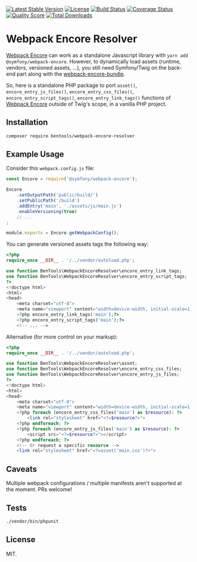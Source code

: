 [![Latest Stable Version](https://poser.pugx.org/bentools/webpack-encore-resolver/v/stable)](https://packagist.org/packages/bentools/webpack-encore-resolver)
[![License](https://poser.pugx.org/bentools/webpack-encore-resolver/license)](https://packagist.org/packages/bentools/webpack-encore-resolver)
[![Build Status](https://img.shields.io/travis/bpolaszek/webpack-encore-resolver/master.svg?style=flat-square)](https://travis-ci.org/bpolaszek/webpack-encore-resolver)
[![Coverage Status](https://coveralls.io/repos/github/bpolaszek/webpack-encore-resolver/badge.svg?branch=master)](https://coveralls.io/github/bpolaszek/webpack-encore-resolver?branch=master)
[![Quality Score](https://img.shields.io/scrutinizer/g/bpolaszek/webpack-encore-resolver.svg?style=flat-square)](https://scrutinizer-ci.com/g/bpolaszek/webpack-encore-resolver)
[![Total Downloads](https://poser.pugx.org/bentools/webpack-encore-resolver/downloads)](https://packagist.org/packages/bentools/webpack-encore-resolver)


# Webpack Encore Resolver

[Webpack Encore](https://symfony.com/doc/current/frontend.html) can work as a standalone Javascript library with `yarn add @symfony/webpack-encore`. 
However, to dynamically load assets (runtime, vendors, versioned assets, ...), 
you still need Symfony/Twig on the back-end part along with the [webpack-encore-bundle](https://github.com/symfony/webpack-encore-bundle).

So, here is a standalone PHP package to port `asset()`, `encore_entry_js_files()`, `encore_entry_css_files()`, `encore_entry_script_tags()`, `encore_entry_link_tags()` functions 
of [Webpack Encore](https://symfony.com/doc/current/frontend.html) outside of Twig's scope, in a vanilla PHP project.

## Installation

```bash
composer require bentools/webpack-encore-resolver
```

## Example Usage

Consider this `webpack.config.js` file:

```js
const Encore = require('@symfony/webpack-encore');

Encore
    .setOutputPath('public/build/')
    .setPublicPath('/build')
    .addEntry('main', './assets/js/main.js')
    .enableVersioning(true)
    // ...
;

module.exports = Encore.getWebpackConfig();
```

You can generate versioned assets tags the following way:

```php
<?php
require_once __DIR__ . '/../vendor/autoload.php';

use function BenTools\WebpackEncoreResolver\encore_entry_link_tags;
use function BenTools\WebpackEncoreResolver\encore_entry_script_tags;
?>
<!doctype html>
<html>
<head>
    <meta charset="utf-8">
    <meta name="viewport" content="width=device-width, initial-scale=1, shrink-to-fit=no">
    <?php encore_entry_link_tags('main');?>
    <?php encore_entry_script_tags('main');?>
    <!-- ... -->
```

Alternative (for more control on your markup):

```php
<?php
require_once __DIR__ . '/../vendor/autoload.php';

use function BenTools\WebpackEncoreResolver\asset;
use function BenTools\WebpackEncoreResolver\encore_entry_css_files;
use function BenTools\WebpackEncoreResolver\encore_entry_js_files;
?>
<!doctype html>
<html>
<head>
    <meta charset="utf-8">
    <meta name="viewport" content="width=device-width, initial-scale=1, shrink-to-fit=no">
    <?php foreach (encore_entry_css_files('main') as $resource): ?>
        <link rel="stylesheet" href="<?=$resource?>">
    <?php endforeach; ?>
    <?php foreach (encore_entry_js_files('main') as $resource): ?>
        <script src="<?=$resource?>"></script>
    <?php endforeach; ?>
    <!-- Or request a specific resource -->
    <link rel="stylesheet" href="<?=asset('main.css')?>">
```

## Caveats

Multiple webpack configurations / multiple manifests aren't supported at the moment. PRs welcome!
 

## Tests

```bash
./vendor/bin/phpunit
```

## License

MIT.

